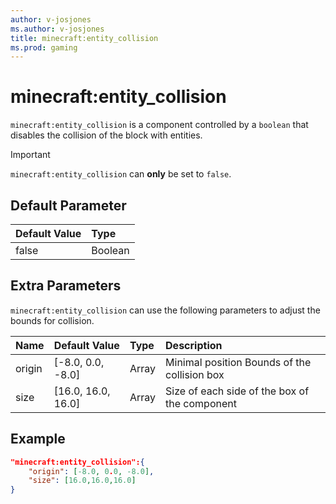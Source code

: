 ```yaml
---
author: v-josjones
ms.author: v-josjones
title: minecraft:entity_collision
ms.prod: gaming
---
```


# minecraft:entity_collision

`minecraft:entity_collision` is a component controlled by a `boolean` that disables the collision of the block with entities.

> [!IMPORTANT]
> `minecraft:entity_collision` can **only** be set to `false`.

## Default Parameter

|Default Value|Type |
|:----|:----|
|false| Boolean|

## Extra Parameters

`minecraft:entity_collision` can use the following parameters to adjust the bounds for collision.

|Name |Default Value  |Type  |Description  |
|:----------|:----------|:----------|:----------|
|origin| [-8.0, 0.0, -8.0]| Array| Minimal position Bounds of the collision box |
|size| [16.0, 16.0, 16.0]| Array| Size of each side of the box of the component |

## Example

```json
"minecraft:entity_collision":{
    "origin": [-8.0, 0.0, -8.0],
    "size": [16.0,16.0,16.0]
}
```
